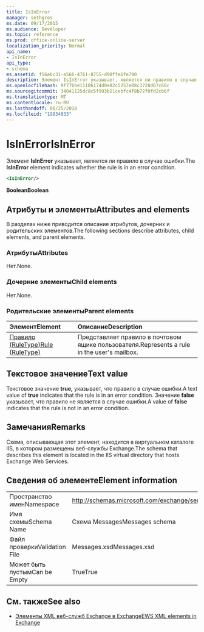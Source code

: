```yaml
---
title: IsInError
manager: sethgros
ms.date: 09/17/2015
ms.audience: Developer
ms.topic: reference
ms.prod: office-online-server
localization_priority: Normal
api_name:
- IsInError
api_type:
- schema
ms.assetid: f56e6c31-a566-4761-8755-d90ffe6fe790
description: Элемент IsInError указывает, является ли правило в случае ошибки.
ms.openlocfilehash: 9f77bbe11106174d0e82c5257e08c3728d67c60c
ms.sourcegitcommit: 34041125dc8c5f993b21cebfc4f8b72f0fd2cb6f
ms.translationtype: MT
ms.contentlocale: ru-RU
ms.lasthandoff: 06/25/2018
ms.locfileid: "19834033"
---
```

# <a name="isinerror"></a><span data-ttu-id="9b8e8-103">IsInError</span><span class="sxs-lookup"><span data-stu-id="9b8e8-103">IsInError</span></span>

<span data-ttu-id="9b8e8-104">Элемент **IsInError** указывает, является ли правило в случае ошибки.</span><span class="sxs-lookup"><span data-stu-id="9b8e8-104">The **IsInError** element indicates whether the rule is in an error condition.</span></span> 
  
```XML
<IsInError/>
```

 <span data-ttu-id="9b8e8-105">**Boolean**</span><span class="sxs-lookup"><span data-stu-id="9b8e8-105">**Boolean**</span></span>
## <a name="attributes-and-elements"></a><span data-ttu-id="9b8e8-106">Атрибуты и элементы</span><span class="sxs-lookup"><span data-stu-id="9b8e8-106">Attributes and elements</span></span>

<span data-ttu-id="9b8e8-107">В разделах ниже приводится описание атрибутов, дочерних и родительских элементов.</span><span class="sxs-lookup"><span data-stu-id="9b8e8-107">The following sections describe attributes, child elements, and parent elements.</span></span>
  
### <a name="attributes"></a><span data-ttu-id="9b8e8-108">Атрибуты</span><span class="sxs-lookup"><span data-stu-id="9b8e8-108">Attributes</span></span>

<span data-ttu-id="9b8e8-109">Нет.</span><span class="sxs-lookup"><span data-stu-id="9b8e8-109">None.</span></span>
  
### <a name="child-elements"></a><span data-ttu-id="9b8e8-110">Дочерние элементы</span><span class="sxs-lookup"><span data-stu-id="9b8e8-110">Child elements</span></span>

<span data-ttu-id="9b8e8-111">Нет.</span><span class="sxs-lookup"><span data-stu-id="9b8e8-111">None.</span></span>
  
### <a name="parent-elements"></a><span data-ttu-id="9b8e8-112">Родительские элементы</span><span class="sxs-lookup"><span data-stu-id="9b8e8-112">Parent elements</span></span>

|<span data-ttu-id="9b8e8-113">**Элемент**</span><span class="sxs-lookup"><span data-stu-id="9b8e8-113">**Element**</span></span>|<span data-ttu-id="9b8e8-114">**Описание**</span><span class="sxs-lookup"><span data-stu-id="9b8e8-114">**Description**</span></span>|
|:-----|:-----|
|[<span data-ttu-id="9b8e8-115">Правило (RuleType)</span><span class="sxs-lookup"><span data-stu-id="9b8e8-115">Rule (RuleType)</span></span>](rule-ruletype.md) <br/> |<span data-ttu-id="9b8e8-116">Представляет правило в почтовом ящике пользователя.</span><span class="sxs-lookup"><span data-stu-id="9b8e8-116">Represents a rule in the user's mailbox.</span></span>  <br/> |
   
## <a name="text-value"></a><span data-ttu-id="9b8e8-117">Текстовое значение</span><span class="sxs-lookup"><span data-stu-id="9b8e8-117">Text value</span></span>

<span data-ttu-id="9b8e8-118">Текстовое значение **true,** указывает, что правило в случае ошибки.</span><span class="sxs-lookup"><span data-stu-id="9b8e8-118">A text value of **true** indicates that the rule is in an error condition.</span></span> <span data-ttu-id="9b8e8-119">Значение **false** указывает, что правило не является в случае ошибки.</span><span class="sxs-lookup"><span data-stu-id="9b8e8-119">A value of **false** indicates that the rule is not in an error condition.</span></span> 
  
## <a name="remarks"></a><span data-ttu-id="9b8e8-120">Замечания</span><span class="sxs-lookup"><span data-stu-id="9b8e8-120">Remarks</span></span>

<span data-ttu-id="9b8e8-121">Схема, описывающая этот элемент, находится в виртуальном каталоге IIS, в котором размещены веб-службы Exchange.</span><span class="sxs-lookup"><span data-stu-id="9b8e8-121">The schema that describes this element is located in the IIS virtual directory that hosts Exchange Web Services.</span></span>
  
## <a name="element-information"></a><span data-ttu-id="9b8e8-122">Сведения об элементе</span><span class="sxs-lookup"><span data-stu-id="9b8e8-122">Element information</span></span>

|||
|:-----|:-----|
|<span data-ttu-id="9b8e8-123">Пространство имен</span><span class="sxs-lookup"><span data-stu-id="9b8e8-123">Namespace</span></span>  <br/> |http://schemas.microsoft.com/exchange/services/2006/messages  <br/> |
|<span data-ttu-id="9b8e8-124">Имя схемы</span><span class="sxs-lookup"><span data-stu-id="9b8e8-124">Schema Name</span></span>  <br/> |<span data-ttu-id="9b8e8-125">Схема Messages</span><span class="sxs-lookup"><span data-stu-id="9b8e8-125">Messages schema</span></span>  <br/> |
|<span data-ttu-id="9b8e8-126">Файл проверки</span><span class="sxs-lookup"><span data-stu-id="9b8e8-126">Validation File</span></span>  <br/> |<span data-ttu-id="9b8e8-127">Messages.xsd</span><span class="sxs-lookup"><span data-stu-id="9b8e8-127">Messages.xsd</span></span>  <br/> |
|<span data-ttu-id="9b8e8-128">Может быть пустым</span><span class="sxs-lookup"><span data-stu-id="9b8e8-128">Can be Empty</span></span>  <br/> |<span data-ttu-id="9b8e8-129">True</span><span class="sxs-lookup"><span data-stu-id="9b8e8-129">True</span></span>  <br/> |
   
## <a name="see-also"></a><span data-ttu-id="9b8e8-130">См. также</span><span class="sxs-lookup"><span data-stu-id="9b8e8-130">See also</span></span>



- [<span data-ttu-id="9b8e8-131">Элементы XML веб-служб Exchange в Exchange</span><span class="sxs-lookup"><span data-stu-id="9b8e8-131">EWS XML elements in Exchange</span></span>](ews-xml-elements-in-exchange.md)


